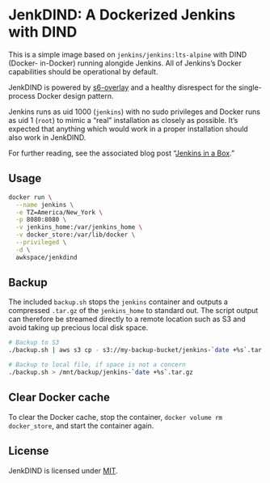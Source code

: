 # JenkDIND: A Dockerized Jenkins with DIND

This is a simple image based on `jenkins/jenkins:lts-alpine` with DIND (Docker-
in-Docker) running alongide Jenkins. All of Jenkins’s Docker capabilities should
be operational by default.

JenkDIND is powered by
[s6-overlay](https://github.com/just-containers/s6-overlay) and a healthy
disrespect for the single-process Docker design pattern.

Jenkins runs as uid 1000 (`jenkins`) with no sudo privileges and Docker runs as
uid 1 (`root`) to mimic a “real” installation as closely as possible. It’s
expected that anything which would work in a proper installation should also
work in JenkDIND.

For further reading, see the associated blog post “[Jenkins in a
Box](https://awk.space/blog/jenkins-in-a-box).”

## Usage

``` sh
docker run \
  --name jenkins \
  -e TZ=America/New_York \
  -p 8080:8080 \
  -v jenkins_home:/var/jenkins_home \
  -v docker_store:/var/lib/docker \
  --privileged \
  -d \
  awkspace/jenkdind
```

## Backup

The included `backup.sh` stops the `jenkins` container and outputs a compressed
`.tar.gz` of the `jenkins_home` to standard out. The script output can therefore
be streamed directly to a remote location such as S3 and avoid taking up
precious local disk space.

``` sh
# Backup to S3
./backup.sh | aws s3 cp - s3://my-backup-bucket/jenkins-`date +%s`.tar.gz

# Backup to local file, if space is not a concern
./backup.sh > /mnt/backup/jenkins-`date +%s`.tar.gz
```

## Clear Docker cache

To clear the Docker cache, stop the container, `docker volume rm docker_store`,
and start the container again.

## License

JenkDIND is licensed under [MIT](LICENSE).
